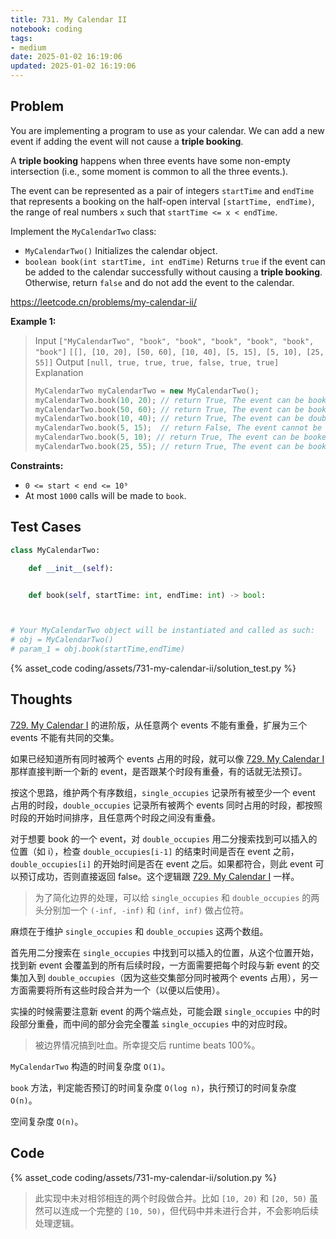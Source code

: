 ```yaml
---
title: 731. My Calendar II
notebook: coding
tags:
- medium
date: 2025-01-02 16:19:06
updated: 2025-01-02 16:19:06
---
```

## Problem

You are implementing a program to use as your calendar. We can add a new event if adding the event will not cause a **triple booking**.

A **triple booking** happens when three events have some non-empty intersection (i.e., some moment is common to all the three events.).

The event can be represented as a pair of integers `startTime` and `endTime` that represents a booking on the half-open interval `[startTime, endTime)`, the range of real numbers `x` such that `startTime <= x < endTime`.

Implement the `MyCalendarTwo` class:

- `MyCalendarTwo()` Initializes the calendar object.
- `boolean book(int startTime, int endTime)` Returns `true` if the event can be added to the calendar successfully without causing a **triple booking**. Otherwise, return `false` and do not add the event to the calendar.

<https://leetcode.cn/problems/my-calendar-ii/>

**Example 1:**

> Input
> `["MyCalendarTwo", "book", "book", "book", "book", "book", "book"]`
> `[[], [10, 20], [50, 60], [10, 40], [5, 15], [5, 10], [25, 55]]`
> Output
> `[null, true, true, true, false, true, true]`
> Explanation
>
> ``` c++
> MyCalendarTwo myCalendarTwo = new MyCalendarTwo();
> myCalendarTwo.book(10, 20); // return True, The event can be booked.
> myCalendarTwo.book(50, 60); // return True, The event can be booked.
> myCalendarTwo.book(10, 40); // return True, The event can be double booked.
> myCalendarTwo.book(5, 15);  // return False, The event cannot be booked, because it would result in a triple booking.
> myCalendarTwo.book(5, 10); // return True, The event can be booked, as it does not use time 10 which is already double booked.
> myCalendarTwo.book(25, 55); // return True, The event can be booked, as the time in [25, 40) will be double booked with the third event, the time [40, 50) will be single booked, and the time [50, 55) will be double booked with the second event.
> ```

**Constraints:**

- `0 <= start < end <= 10⁹`
- At most `1000` calls will be made to `book`.

## Test Cases

``` python
class MyCalendarTwo:

    def __init__(self):


    def book(self, startTime: int, endTime: int) -> bool:



# Your MyCalendarTwo object will be instantiated and called as such:
# obj = MyCalendarTwo()
# param_1 = obj.book(startTime,endTime)
```

{% asset_code coding/assets/731-my-calendar-ii/solution_test.py %}

## Thoughts

[729. My Calendar I](729-my-calendar-i) 的进阶版，从任意两个 events 不能有重叠，扩展为三个 events 不能有共同的交集。

如果已经知道所有同时被两个 events 占用的时段，就可以像 [729. My Calendar I](729-my-calendar-i) 那样直接判断一个新的 event，是否跟某个时段有重叠，有的话就无法预订。

按这个思路，维护两个有序数组，`single_occupies` 记录所有被至少一个 event 占用的时段，`double_occupies` 记录所有被两个 events 同时占用的时段，都按照时段的开始时间排序，且任意两个时段之间没有重叠。

对于想要 book 的一个 event，对 `double_occupies` 用二分搜索找到可以插入的位置（如 i），检查 `double_occupies[i-1]` 的结束时间是否在 event 之前，`double_occupies[i]` 的开始时间是否在 event 之后。如果都符合，则此 event 可以预订成功，否则直接返回 false。这个逻辑跟 [729. My Calendar I](729-my-calendar-i) 一样。

> 为了简化边界的处理，可以给 `single_occupies` 和 `double_occupies` 的两头分别加一个 `(-inf, -inf)` 和 `(inf, inf)` 做占位符。

麻烦在于维护 `single_occupies` 和 `double_occupies` 这两个数组。

首先用二分搜索在 `single_occupies` 中找到可以插入的位置，从这个位置开始，找到新 event 会覆盖到的所有后续时段，一方面需要把每个时段与新 event 的交集加入到 `double_occupies`（因为这些交集部分同时被两个 events 占用），另一方面需要将所有这些时段合并为一个（以便以后使用）。

实操的时候需要注意新 event 的两个端点处，可能会跟 `single_occupies` 中的时段部分重叠，而中间的部分会完全覆盖 `single_occupies` 中的对应时段。

> 被边界情况搞到吐血。所幸提交后 runtime beats 100%。

`MyCalendarTwo` 构造的时间复杂度 `O(1)`。

`book` 方法，判定能否预订的时间复杂度 `O(log n)`，执行预订的时间复杂度 `O(n)`。

空间复杂度 `O(n)`。

## Code

{% asset_code coding/assets/731-my-calendar-ii/solution.py %}

> 此实现中未对相邻相连的两个时段做合并。比如 `[10, 20)` 和 `[20, 50)` 虽然可以连成一个完整的 `[10, 50)`，但代码中并未进行合并，不会影响后续处理逻辑。
